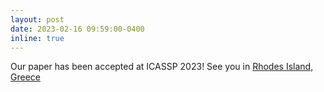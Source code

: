 ```yaml
---
layout: post
date: 2023-02-16 09:59:00-0400
inline: true
---
```


Our paper has been accepted at ICASSP 2023! See you in [Rhodes Island, Greece](https://2023.ieeeicassp.org/venue/)
